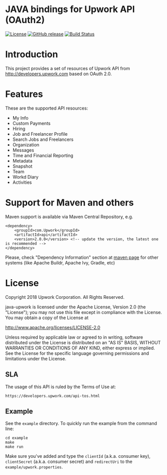 JAVA bindings for Upwork API (OAuth2)
=====================================

[![License](https://img.shields.io/github/license/upwork/java-upwork-oauth2)](http://www.apache.org/licenses/LICENSE-2.0.html)
[![GitHub release](https://img.shields.io/github/release/upwork/java-upwork-oauth2.svg)](https://github.com/upwork/java-upwork-oauth2/releases)
[![Build Status](https://github.com/upwork/java-upwork-oauth2/workflows/build/badge.svg)](https://github.com/upwork/java-upwork-oauth2/actions)

# Introduction
This project provides a set of resources of Upwork API from http://developers.upwork.com
 based on OAuth 2.0.

# Features
These are the supported API resources:

* My Info
* Custom Payments
* Hiring
* Job and Freelancer Profile
* Search Jobs and Freelancers
* Organization
* Messages
* Time and Financial Reporting
* Metadata
* Snapshot
* Team
* Workd Diary
* Activities

# Support for Maven and others
Maven support is available via Maven Central Repository, e.g.
```
<dependency>
    <groupId>com.Upwork</groupId>
    <artifactId>api</artifactId>
    <version>2.0.0</version> <!-- update the version, the latest one is recommended -->
</dependency>
```

Please, check "Dependency Information" section at [maven page](http://search.maven.org/#artifactdetails%7Ccom.Upwork%7Capi%7C1.0.1%7Cjar) for other systems (like Apache Buildr, Apache Ivy, Gradle, etc)

# License

Copyright 2018 Upwork Corporation. All Rights Reserved.

java-upwork is licensed under the Apache License, Version 2.0 (the "License");
you may not use this file except in compliance with the License.
You may obtain a copy of the License at

http://www.apache.org/licenses/LICENSE-2.0

Unless required by applicable law or agreed to in writing, software
distributed under the License is distributed on an "AS IS" BASIS,
WITHOUT WARRANTIES OR CONDITIONS OF ANY KIND, either express or implied.
See the License for the specific language governing permissions and
limitations under the License.

## SLA
The usage of this API is ruled by the Terms of Use at:

    https://developers.upwork.com/api-tos.html

## Example
See the `example` directory. To quickly run the example from the command line:

    cd example
    make
    make run

Make sure you've added and type the `clientId` (a.k.a. consumer key), `clientSecret` (a.k.a. consumer secret) and `redirectUri` to the `example/upwork.properties`.
